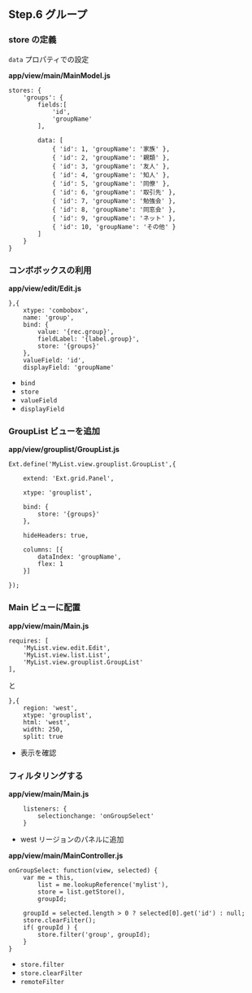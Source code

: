 ## Step.6 グループ

### store の定義

`data` プロパティでの設定

**app/view/main/MainModel.js**

    stores: {
        'groups': {
            fields:[
                'id',
                'groupName'
            ],

            data: [
                { 'id': 1, 'groupName': '家族' },
                { 'id': 2, 'groupName': '親類' },
                { 'id': 3, 'groupName': '友人' },
                { 'id': 4, 'groupName': '知人' },
                { 'id': 5, 'groupName': '同僚' },
                { 'id': 6, 'groupName': '取引先' },
                { 'id': 7, 'groupName': '勉強会' },
                { 'id': 8, 'groupName': '同窓会' },
                { 'id': 9, 'groupName': 'ネット' },
                { 'id': 10, 'groupName': 'その他' }
            ]
        }
    }

### コンボボックスの利用

**app/view/edit/Edit.js**

    },{
        xtype: 'combobox',
        name: 'group',
        bind: {
            value: '{rec.group}',
            fieldLabel: '{label.group}',
            store: '{groups}'
        },
        valueField: 'id',
        displayField: 'groupName'

* `bind`
* `store`
* `valueField`
* `displayField`

### GroupList ビューを追加

**app/view/grouplist/GroupList.js**

    Ext.define('MyList.view.grouplist.GroupList',{

        extend: 'Ext.grid.Panel',

        xtype: 'grouplist',

        bind: {
            store: '{groups}'
        },

        hideHeaders: true,

        columns: [{
            dataIndex: 'groupName',
            flex: 1
        }]

    });

### Main ビューに配置

**app/view/main/Main.js**

    requires: [
        'MyList.view.edit.Edit',
        'MyList.view.list.List',
        'MyList.view.grouplist.GroupList'
    ],

と

    },{
        region: 'west',
        xtype: 'grouplist',
        html: 'west',
        width: 250,
        split: true

* 表示を確認

### フィルタリングする

**app/view/main/Main.js**

        listeners: {
            selectionchange: 'onGroupSelect'
        }

* west リージョンのパネルに追加

**app/view/main/MainController.js**

    onGroupSelect: function(view, selected) {
        var me = this,
            list = me.lookupReference('mylist'),
            store = list.getStore(),
            groupId;

        groupId = selected.length > 0 ? selected[0].get('id') : null;
        store.clearFilter();
        if( groupId ) {
            store.filter('group', groupId);
        }
    }

* `store.filter`
* `store.clearFilter`
* `remoteFilter`

